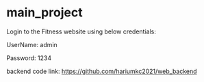 # main_project

Login to the Fitness website using below credentials:

UserName: admin

Password: 1234

backend code link:
https://github.com/hariumkc2021/web_backend


